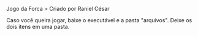 ﻿Jogo da Forca > Criado por Raniel César

Caso você queira jogar, baixe o executável e a pasta "arquivos". Deixe os dois itens em uma pasta.
